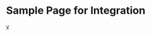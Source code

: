 # Sample Page for Integration

[v](Sample%20Page%20for%20Integration%20c5f68fcc9fed4c839900e3d88074a8d7/v%205d4def3acdb34ca5af93d9c790221f3d.csv)